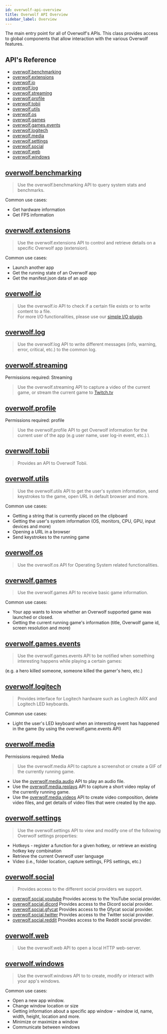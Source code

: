 ```yaml
---
id: overwolf-api-overview
title: Overwolf API Overview
sidebar_label: Overview
---
```


The main entry point for all of Overwolf's APIs.
This class provides access to global components that allow interaction with the various Overwolf features.

## API's Reference

* [overwolf.benchmarking](#overwolfbenchmarking-docs-api-overwolf-benchmarking)
* [overwolf.extensions](#overwolfextensions-docs-api-overwolf-extensions)
* [overwolf.io](#overwolfio-docs-api-overwolf-io)
* [overwolf.log](#overwolflog-docs-api-overwolf-log)
* [overwolf.streaming](#overwolfstreaming-docs-api-overwolf-streaming)
* [overwolf.profile](#overwolfprofile-docs-api-overwolf-profile)
* [overwolf.tobii](#overwolftobii-docs-api-overwolf-tobii)
* [overwolf.utils](#overwolfutils-docs-api-overwolf-utils)
* [overwolf.os](#overwolfos-docs-api-overwolf-os)
* [overwolf.games](#overwolfgames-docs-api-overwolf-games)
* [overwolf.games.events](#overwolfgamesevents-docs-api-overwolf-games-events)
* [overwolf.logitech](#overwolflogitech-docs-api-overwolf-logitech)
* [overwolf.media](#overwolfmedia-docs-api-overwolf-media)
* [overwolf.settings](#overwolfsettings-docs-api-overwolf-settings)
* [overwolf.social](#overwolfsocial-docs-api-overwolf-social)
* [overwolf.web](#overwolfweb-docs-api-overwolf-web)
* [overwolf.windows](#overwolfwindows-docs-api-overwolf-windows)

## [overwolf.benchmarking](api/overwolf-benchmarking.md)

> Use the overwolf.benchmarking API to query system stats and benchmarks.

Common use cases:

* Get hardware information
* Get FPS information

## [overwolf.extensions](api/overwolf-extensions.md)

> Use the overwolf.extensions API to control and retrieve details on a specific Overwolf app (extension).

Common use cases:

* Launch another app
* Get the running state of an Overwolf app
* Get the manifest.json data of an app

## [overwolf.io](api/overwolf-io.md)

> Use the overwolf.io API to check if a certain file exists or to write content to a file.\
For more I/O functionalities, please use our [simple I/O plugin](../topics/simple-io-plugin).

## [overwolf.log](api/overwolf-log.md)

> Use the overwolf.log API to write different messages (info, warning, error, critical, etc.) to the common log.

## [overwolf.streaming](api/overwolf-streaming.md)

Permissions required: Streaming

> Use the overwolf.streaming API to capture a video of the current game, or stream the current game to [Twitch.tv](https://www.twitch.tv/)

## [overwolf.profile](api/overwolf-profile.md)

Permissions required: profile

> Use the overwolf.profile API to get Overwolf information for the current user of the app (e.g user name, user log-in event, etc.).\

## [overwolf.tobii](api/overwolf-tobii.md)

> Provides an API to Overwolf Tobii.

## [overwolf.utils](api/overwolf-utils.md)

> Use the overwolf.utils API to get the user's system information, send keystrokes to the game, open URL in default browser and more.

Common use cases:

* Getting a string that is currently placed on the clipboard
* Getting the user's system information (OS, monitors, CPU, GPU, input devices and more)
* Opening a URL in a browser
* Send keystrokes to the running game

## [overwolf.os](api/overwolf-os.md)

> Use the overwolf.os API for Operating System related functionalities.

## [overwolf.games](api/overwolf-games.md)

> Use the overwolf.games API to receive basic game information.

Common use cases:

* Your app wants to know whether an Overwolf supported game was launched or closed.
* Getting the current running game's information (title, Overwolf game id, screen resolution and more)

## [overwolf.games.events](api/overwolf-games-events.md)

> Use the overwolf.games.events API to be notified when something interesting happens while playing a certain games:

 (e.g. a hero killed someone, someone killed the gamer's hero, etc.)

## [overwolf.logitech](api/overwolf-logitech.md)

> Provides interface for Logitech hardware such as Logitech ARX and Logitech LED keyboards.

Common use cases:

* Light the user's LED keyboard when an interesting event has happened in the game (by using the overwolf.game.events API)

## [overwolf.media](api/overwolf-media.md)

Permissions required: Media

> Use the overwolf.media API to capture a screenshot or create a GIF of the currently running game.

* Use the [overwolf.media.audio](api/overwolf-media-audio.md) API to play an audio file.
* Use the [overwolf.media.replays](api/overwolf-media-replays.md) API to capture a short video replay of the currently running game.
* Use the [overwolf.media.videos](api/overwolf-media-videos.md) API to create video composition, delete video files, and get details of video files that were created by the app.

## [overwolf.settings](api/overwolf-settings.md)

> Use the overwolf.settings API to view and modify one of the following Overwolf settings properties:

* Hotkeys - register a function for a given hotkey, or retrieve an existing hotkey key combination
* Retrieve the current Overwolf user language
* Video (i.e., folder location, capture settings, FPS settings, etc.)

## [overwolf.social](api/overwolf-social.md)

> Provides access to the different social providers we support.

* [overwolf.social.youtube](api/overwolf-social-youtube.md) Provides access to the YouTube social provider.
* [overwolf.social.dicord](api/overwolf-social-discord.md) Provides access to the Dicord social provider.
* [overwolf.social.gfycat](api/overwolf-social-gfycat.md) Provides access to the Gfycat social provider.
* [overwolf.social.twitter](api/overwolf-social-twitter.md) Provides access to the Twitter social provider.
* [overwolf.social.reddit](api/overwolf-social-reddit.md) Provides access to the Reddit social provider.

## [overwolf.web](api/overwolf-web.md)

> Use the overwolf.web API to open a local HTTP web-server.

## [overwolf.windows](api/overwolf-windows.md)

> Use the overwolf.windows API to to create, modify or interact with your app's windows.

Common use cases:

* Open a new app window.
* Change window location or size
* Getting information about a specific app window - window id, name, width, height, location and more.
* Minimize or maximize a window
* Communicate between windows
